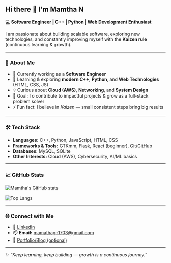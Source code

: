 ## Hi there 👋 I'm Mamtha N  

💻 **Software Engineer | C++ | Python | Web Development Enthusiast**  

I am passionate about building scalable software, exploring new technologies, and constantly improving myself with the **Kaizen rule** (continuous learning & growth).  

---

### 🚀 About Me
- 🔭 Currently working as a **Software Engineer**  
- 🌱 Learning & exploring **modern C++**, **Python**, and **Web Technologies** (HTML, CSS, JS)  
- 💡 Curious about **Cloud (AWS)**, **Networking**, and **System Design**  
- 🎯 Goal: To contribute to impactful projects & grow as a full-stack problem solver  
- ⚡ Fun fact: I believe in *Kaizen* — small consistent steps bring big results  

---

### 🛠️ Tech Stack
- **Languages:** C++, Python, JavaScript, HTML, CSS  
- **Frameworks & Tools:** GTKmm, Flask, React (beginner), Git/GitHub  
- **Databases:** MySQL, SQLite  
- **Other Interests:** Cloud (AWS), Cybersecurity, AI/ML basics  

---

### 📈 GitHub Stats
![Mamtha's GitHub stats](https://github-readme-stats.vercel.app/api?username=mamathagn17&show_icons=true&theme=radical)  

![Top Langs](https://github-readme-stats.vercel.app/api/top-langs/?username=mamathagn17&layout=compact&theme=radical)  

---

### 🌐 Connect with Me
- 💼 [LinkedIn](https://www.linkedin.com/)  
- 📫 **Email:** mamathagn1703@gmail.com  
- 📝 [Portfolio/Blog (optional)]()  

---

✨ *“Keep learning, keep building — growth is a continuous journey.”*
